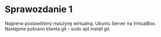 # Sprawozdanie 1
Najpierw postawiliśmy maszynę wirtualną. Ubuntu Server na VirtualBox. Następnie pobrano klienta git - sudo apt install git. 

